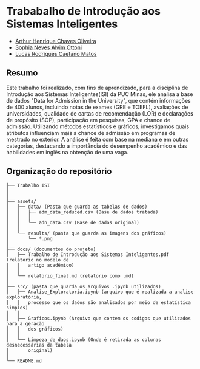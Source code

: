# Trababalho de Introdução aos Sistemas Inteligentes

* [Arthur Henrique Chaves Oliveira](https://github.com/AHChaves)
* [Sophia Neves Alvim Ottoni](https://github.com/sophiaottoni)
* [Lucas Rodrigues Caetano Matos](https://github.com/LRCaetanoM)

## Resumo

Este trabalho foi realizado, com fins de aprendizado, para a disciplina de Introdução aos Sistemas Inteligentes(ISI) da PUC Minas, ele analisa a base de dados "Data for Admission in the University", que contém informações de 400 alunos, incluindo notas de exames (GRE e TOEFL), avaliações de universidades, qualidade de cartas de recomendação (LOR) e declarações de propósito (SOP), participação em pesquisas, GPA e chance de admissão. Utilizando métodos estatísticos e gráficos, investigamos quais atributos influenciam mais a chance de admissão em programas de mestrado no exterior. A análise é feita com base na mediana e em outras categorias, destacando a importância do desempenho acadêmico e das habilidades em inglês na obtenção de uma vaga.

## Organização do repositório

```
├── Trabalho ISI
│
│
├── assets/
│   ├── data/ (Pasta que guarda as tabelas de dados)
│   │   ├── adm_data_reduced.csv (Base de dados tratada)
│   │   │
│   │   └── adn_data.csv (Base de dados original)
│   │
│   └── results/ (pasta que guarda as imagens dos gráficos)
│       └── *.png
│
├── docs/ (documentos do projeto)
│   ├── Trabalho de Introdução aos Sistemas Inteligentes.pdf (relatorio no modelo de
│   │   artigo acadêmico)
│   │
│   └── relatorio_final.md (relatorio como .md)
│
├── src/ (pasta que guarda os arquivos .ipynb utilizados)
│   ├── Analise_Exploratoria.ipynb (arquivo que é realizada a analise exploratória,
│   │   processo que os dados são analisados por meio de estatística simples)
│   │
│   ├── Graficos.ipynb (Arquivo que contem os codigos que utilizados para a geração 
│   │   dos gráficos) 
│   │  
│   └── Limpeza_de_daos.ipynb (Onde é retirada as colunas desnecessárias da tabela
│       original)
│
└── README.md
```